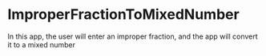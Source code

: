 # ImproperFractionToMixedNumber
In this app, the user will enter an improper fraction, and the app will convert it to a mixed number
